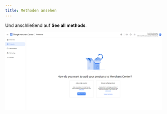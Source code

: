 ```yaml
---
title: Methoden ansehen
---
```


Und anschließend auf **See all methods**.

![methoden-ansehen](img/methoden-ansehen.png)
